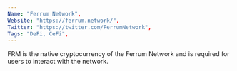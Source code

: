 ```yaml
--- 
Name: "Ferrum Network", 
Website: "https://ferrum.network/", 
Twitter: "https://twitter.com/FerrumNetwork", 
Tags: "DeFi, CeFi", 
--- 
```

<!--lang:en--> 
FRM is the native cryptocurrency of the Ferrum Network and is required for users to interact with the network.
<!--lang:es--] 
FRM es la criptomoneda nativa de Ferrum Network y es necesaria para que los usuarios interactúen con la red.
<!--lang:de--] 
FRM ist die native Kryptowährung des Ferrum-Netzwerks und wird benötigt, damit Benutzer mit dem Netzwerk interagieren können.
<!--lang:fr--] 
FRM est la crypto-monnaie native du réseau Ferrum et est nécessaire pour que les utilisateurs interagissent avec le réseau.
<!--lang:pl--] 
FRM to natywna kryptowaluta sieci Ferrum i jest wymagana do interakcji użytkowników z siecią.
<!--lang:uk--] 
FRM — це рідна криптовалюта мережі Ferrum, необхідна користувачам для взаємодії з мережею.
[!--lang:*--> 

